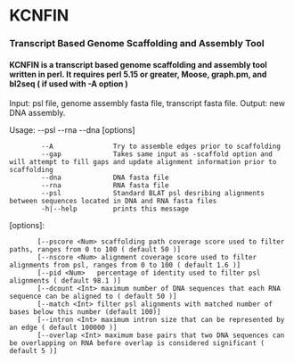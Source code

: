 # KCNFIN
### Transcript Based Genome Scaffolding and Assembly Tool 

#### KCNFIN is a transcript based genome scaffolding and assembly tool written in perl. It requires perl 5.15 or greater, Moose, graph.pm, and bl2seq ( if used with -A option )   
Input: psl file, genome assembly fasta file, transcript fasta file.
Output: new DNA assembly.


Usage: --psl <string>  --rna <string>  --dna <string>  [options] 
    
            --A               Try to assemble edges prior to scaffolding  
            --gap             Takes same input as -scaffold option and will attempt to fill gaps and update alignment information prior to scaffolding          
            --dna             DNA fasta file
            --rna             RNA fasta file 
            --psl             Standard BLAT psl desribing alignments between sequences located in DNA and RNA fasta files
            -h|--help         prints this message

  [options]:

           [--pscore <Num> scaffolding path coverage score used to filter paths, ranges from 0 to 100 ( default 50 )]
           [--nscore <Num> alignment coverage score used to filter alignments from psl, ranges from 0 to 100 ( default 1.6 )]   
           [--pid <Num>   percentage of identity used to filter psl alignments ( default 98.1 )]
           [--dcount <Int> maximum number of DNA sequences that each RNA sequence can be aligned to ( default 50 )]
           [--match <Int> filter psl alignments with matched number of bases below this number (default 100)]  
           [--intron <Int> maximum intron size that can be represented by an edge ( default 100000 )]  
           [--overlap <Int> maximum base pairs that two DNA sequences can be overlapping on RNA before overlap is considered significant ( default 5 )] 

    




